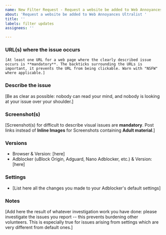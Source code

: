 ```yaml
---
name: New Filter Request - Request a website be added to Web Annoyances Ultralist
about: 'Request a website be added to Web Annoyances Ultralist '
title: ''
labels: filter updates
assignees: ''

---
```


<!-- Replace the bracketed [...] placeholders with your own information. -->

### URL(s) where the issue occurs

`[At least one URL for a web page where the clearly described issue occurs is **mandatory**. The backticks surrounding the URLs is important, it prevents the URL from being clickable. Warn with "NSFW" where applicable.]`

### Describe the issue

[Be as clear as possible: nobody can read your mind, and nobody is looking at your issue over your shoulder.]

### Screenshot(s)

[Screenshot(s) for difficult to describe visual issues are **mandatory**. Post links instead of **Inline Images** for Screenshots containing **Adult material**.]

### Versions

- Browser & Version: [here]
- Adblocker (uBlock Origin, Adguard, Nano Adblocker, etc.) & Version: [here]

### Settings

- [List here all the changes you made to your Adblocker's default settings]

### Notes

[Add here the result of whatever investigation work you have done: please investigate the issues you report -- this prevents burdening other volunteers. This is especially true for issues arising from settings which are very different from default ones.]
